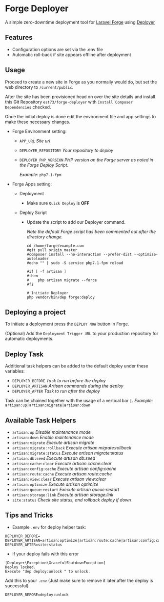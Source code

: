 # Forge Deployer

A simple zero-downtime deployment tool for [Laravel Forge](https://forge.laravel.com/) using [Deployer](https://deployer.org)



## Features

* Configuration options are set via the .env file
* Automatic roll-back if site appears offline after deployment



## Usage

Proceed to create a new site in Forge as you normally would do, but set the web directory   to `/current/public`.

After the site has been provisioned head on over the site details and install this Git Repository  `est73/forge-deployer` with `Install Composer Dependencies` checked.

Once the initial deploy is done edit the environment file and app settings to make these necessary changes.

* Forge Environment setting:
  * `APP_URL` *Site url*

  * `DEPLOYER_REPOSITORY` *Your repository to deploy*

  * `DEPLOYER_PHP_VERSION` *PHP version on the Forge server as noted in the Forge Deploy Script.*

     *Example:* `php7.1-fpm`

* Forge Apps setting:

  * Deployment

    * Make sure `Quick Deploy` is **OFF**

  * Deploy Script

    * Update the script to add our Deployer command.

      *Note the default Forge script has been commented out after the directory change.*

      ```shell
      cd /home/forge/example.com
      #git pull origin master
      #composer install --no-interaction --prefer-dist --optimize-autoloader
      #echo "" | sudo -S service php7.1-fpm reload

      #if [ -f artisan ]
      #then
      #    php artisan migrate --force
      #fi

      # Initiate Deployer
      php vendor/bin/dep forge:deploy
      ```



## Deploying a project

To initiate a deployment press the  `DEPLOY NOW` button in Forge.

(Optional) Add the `Deployment Trigger URL` to your production repository for automatic deployments.



## Deploy Task

Additional task helpers can be added to the default deploy under these variables:

* `DEPLOYER_BEFORE` *Task to run before the deploy*
* `DEPLOYER_ARTISAN` *Artisan commands during the deploy*
* `DEPLOYER_AFTER` *Task to run after the deploy*

Task can be chained together with the usage of a vertical bar `|`.
*Example:* `artisan:up|artisan:migrate|artisan:down`



## Available Task Helpers

* `artisan:up` *Disable maintenance mode*
* `artisan:down` *Enable maintenance mode*
* `artisan:migrate` *Execute artisan migrate*
* `artisan:migrate:rollback` *Execute artisan migrate:rollback*
* `artisan:migrate:status` *Execute artisan migrate:status*
* `artisan:db:seed` *Execute artisan db:seed*
* `artisan:cache:clear` *Execute artisan cache:clear*
* `artisan:config:cache` *Execute artisan config:cache*
* `artisan:route:cache` *Execute artisan route:cache*
* `artisan:view:clear` *Execute artisan view:clear*
* `artisan:optimize` *Execute artisan optimize*
* `artisan:queue:restart` *Execute artisan queue:restart*
* `artisan:storage:link` *Execute artisan storage:link*
* `site:status` *Check site status, and rollback deploy if down*



## Tips and Tricks

* Example `.env` for deploy helper task:

```shell
DEPLOYER_BEFORE=
DEPLOYER_ARTISAN=artisan:optimize|artisan:route:cache|artisan:config:cache|artisan:migrate|artisan:storage:link
DEPLOYER_AFTER=site:status
```

* If your deploy fails with this error

```shell
[Deployer\Exception\GracefulShutdownException]  
Deploy locked.                                  
Execute "dep deploy:unlock " to unlock.
```

Add this to your `.env` (Just make sure to remove it later after the deploy is successful)

```shell
DEPLOYER_BEFORE=deploy:unlock
```